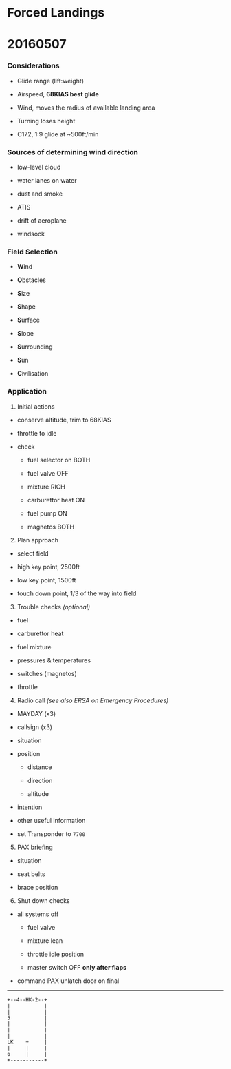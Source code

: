 # Forced Landings

# 20160507

### Considerations

* Glide range (lift:weight)

* Airspeed, **68KIAS best glide**

* Wind, moves the radius of available landing area

* Turning loses height

* C172, 1:9 glide at ~500ft/min

### Sources of determining wind direction

* low-level cloud

* water lanes on water

* dust and smoke

* ATIS

* drift of aeroplane

* windsock

### Field Selection

* **W**ind

* **O**bstacles

* **S**ize

* **S**hape

* **S**urface

* **S**lope

* **S**urrounding

* **S**un

* **C**ivilisation

### Application

1. Initial actions

  * conserve altitude, trim to 68KIAS

  * throttle to idle

  * check

    * fuel selector on BOTH

    * fuel valve OFF

    * mixture RICH

    * carburettor heat ON

    * fuel pump ON

    * magnetos BOTH

2. Plan approach

  * select field

  * high key point, 2500ft

  * low key point, 1500ft

  * touch down point, 1/3 of the way into field

3. Trouble checks *(optional)*

  * fuel

  * carburettor heat

  * fuel mixture

  * pressures & temperatures

  * switches (magnetos)

  * throttle

4. Radio call *(see also ERSA on Emergency Procedures)*

  * MAYDAY (x3)

  * callsign (x3)

  * situation

  * position

    * distance

    * direction

    * altitude

  * intention

  * other useful information

  * set Transponder to `7700`

5. PAX briefing

  * situation

  * seat belts

  * brace position

6. Shut down checks

  * all systems off

    * fuel valve

    * mixture lean

    * throttle idle position

    * master switch OFF **only after flaps**

  * command PAX unlatch door on final

----

    +--4--HK-2--+
    |           |
    |           |
    5           |
    |           |
    |           |
    |           |
    LK    +     |
    |     |     |
    6     |     |
    +-----------+